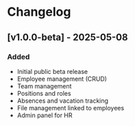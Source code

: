 # Changelog

## [v1.0.0-beta] - 2025-05-08

### Added
- Initial public beta release
- Employee management (CRUD)
- Team management
- Positions and roles
- Absences and vacation tracking
- File management linked to employees
- Admin panel for HR

